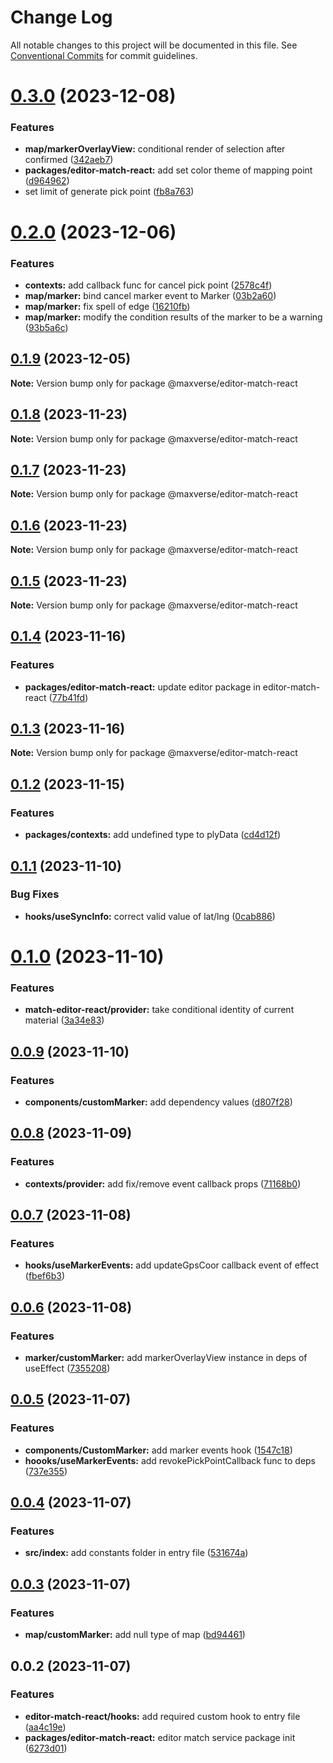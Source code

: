 # Change Log

All notable changes to this project will be documented in this file.
See [Conventional Commits](https://conventionalcommits.org) for commit guidelines.

# [0.3.0](https://github.com/maxverse-dev/maxverse-web-sdk/compare/@maxverse/editor-match-react@0.2.0...@maxverse/editor-match-react@0.3.0) (2023-12-08)


### Features

* **map/markerOverlayView:** conditional render of selection after confirmed ([342aeb7](https://github.com/maxverse-dev/maxverse-web-sdk/commit/342aeb716f4358e7038aef36be4d582ba0c91525))
* **packages/editor-match-react:** add set color theme of mapping point ([d964962](https://github.com/maxverse-dev/maxverse-web-sdk/commit/d96496288c7469f9b0b17e0c7e14e543ffd5f54f))
* set limit of generate pick point ([fb8a763](https://github.com/maxverse-dev/maxverse-web-sdk/commit/fb8a76333210a21750aeae38ca14f7425e3e6594))





# [0.2.0](https://github.com/maxverse-dev/maxverse-web-sdk/compare/@maxverse/editor-match-react@0.1.9...@maxverse/editor-match-react@0.2.0) (2023-12-06)


### Features

* **contexts:** add callback func for cancel pick point ([2578c4f](https://github.com/maxverse-dev/maxverse-web-sdk/commit/2578c4f68dce1a3f3c2c004c0c8891e365a25743))
* **map/marker:** bind cancel marker event to Marker ([03b2a60](https://github.com/maxverse-dev/maxverse-web-sdk/commit/03b2a60cc8ad3e049f68d23c8f090272b114bfed))
* **map/marker:** fix spell of edge ([16210fb](https://github.com/maxverse-dev/maxverse-web-sdk/commit/16210fb41df4dd386187afc10b65e4334babc8ad))
* **map/marker:** modify the condition results of the marker to be a warning ([93b5a6c](https://github.com/maxverse-dev/maxverse-web-sdk/commit/93b5a6c5fe10a2aa9d70456f0c8e942c19db100c))





## [0.1.9](https://github.com/maxverse-dev/maxverse-web-sdk/compare/@maxverse/editor-match-react@0.1.8...@maxverse/editor-match-react@0.1.9) (2023-12-05)

**Note:** Version bump only for package @maxverse/editor-match-react





## [0.1.8](https://github.com/maxverse-dev/maxverse-web-sdk/compare/@maxverse/editor-match-react@0.1.7...@maxverse/editor-match-react@0.1.8) (2023-11-23)

**Note:** Version bump only for package @maxverse/editor-match-react





## [0.1.7](https://github.com/maxverse-dev/maxverse-web-sdk/compare/@maxverse/editor-match-react@0.1.6...@maxverse/editor-match-react@0.1.7) (2023-11-23)

**Note:** Version bump only for package @maxverse/editor-match-react





## [0.1.6](https://github.com/maxverse-dev/maxverse-web-sdk/compare/@maxverse/editor-match-react@0.1.5...@maxverse/editor-match-react@0.1.6) (2023-11-23)

**Note:** Version bump only for package @maxverse/editor-match-react





## [0.1.5](https://github.com/maxverse-dev/maxverse-web-sdk/compare/@maxverse/editor-match-react@0.1.4...@maxverse/editor-match-react@0.1.5) (2023-11-23)

**Note:** Version bump only for package @maxverse/editor-match-react





## [0.1.4](https://github.com/maxverse-dev/maxverse-web-sdk/compare/@maxverse/editor-match-react@0.1.3...@maxverse/editor-match-react@0.1.4) (2023-11-16)


### Features

* **packages/editor-match-react:** update editor package in editor-match-react ([77b41fd](https://github.com/maxverse-dev/maxverse-web-sdk/commit/77b41fd1483758bd1b82286118dea1dac17b03ac))





## [0.1.3](https://github.com/maxverse-dev/maxverse-web-sdk/compare/@maxverse/editor-match-react@0.1.2...@maxverse/editor-match-react@0.1.3) (2023-11-16)

**Note:** Version bump only for package @maxverse/editor-match-react





## [0.1.2](https://github.com/maxverse-dev/maxverse-web-sdk/compare/@maxverse/editor-match-react@0.1.1...@maxverse/editor-match-react@0.1.2) (2023-11-15)


### Features

* **packages/contexts:** add undefined type to plyData ([cd4d12f](https://github.com/maxverse-dev/maxverse-web-sdk/commit/cd4d12f1d18e1fdfe97f325045756c3fc3cf2b36))





## [0.1.1](https://github.com/maxverse-dev/maxverse-web-sdk/compare/@maxverse/editor-match-react@0.1.0...@maxverse/editor-match-react@0.1.1) (2023-11-10)


### Bug Fixes

* **hooks/useSyncInfo:** correct valid value of lat/lng ([0cab886](https://github.com/maxverse-dev/maxverse-web-sdk/commit/0cab886facd24d28e106789efd96d8715ec8a31b))





# [0.1.0](https://github.com/maxverse-dev/maxverse-web-sdk/compare/@maxverse/editor-match-react@0.0.9...@maxverse/editor-match-react@0.1.0) (2023-11-10)


### Features

* **match-editor-react/provider:** take conditional identity of current material ([3a34e83](https://github.com/maxverse-dev/maxverse-web-sdk/commit/3a34e830d944a2967286d209a8b83e7c6f66ae71))





## [0.0.9](https://github.com/maxverse-dev/maxverse-web-sdk/compare/@maxverse/editor-match-react@0.0.8...@maxverse/editor-match-react@0.0.9) (2023-11-10)


### Features

* **components/customMarker:** add dependency values ([d807f28](https://github.com/maxverse-dev/maxverse-web-sdk/commit/d807f28838e307e8bbfd44fa247899eb663411d3))





## [0.0.8](https://github.com/maxverse-dev/maxverse-web-sdk/compare/@maxverse/editor-match-react@0.0.7...@maxverse/editor-match-react@0.0.8) (2023-11-09)


### Features

* **contexts/provider:** add fix/remove event callback props ([71168b0](https://github.com/maxverse-dev/maxverse-web-sdk/commit/71168b0169e8afc91009b5aa88478b5a84c8546e))





## [0.0.7](https://github.com/maxverse-dev/maxverse-web-sdk/compare/@maxverse/editor-match-react@0.0.6...@maxverse/editor-match-react@0.0.7) (2023-11-08)


### Features

* **hooks/useMarkerEvents:** add updateGpsCoor callback event of effect ([fbef6b3](https://github.com/maxverse-dev/maxverse-web-sdk/commit/fbef6b316f490add9ca7eaf6ab804643ef129072))





## [0.0.6](https://github.com/maxverse-dev/maxverse-web-sdk/compare/@maxverse/editor-match-react@0.0.5...@maxverse/editor-match-react@0.0.6) (2023-11-08)


### Features

* **marker/customMarker:** add markerOverlayView instance in deps of useEffect ([7355208](https://github.com/maxverse-dev/maxverse-web-sdk/commit/7355208e430f05ef6c3524f513bdbad7b0d2a9f0))





## [0.0.5](https://github.com/maxverse-dev/maxverse-web-sdk/compare/@maxverse/editor-match-react@0.0.4...@maxverse/editor-match-react@0.0.5) (2023-11-07)


### Features

* **components/CustomMarker:** add marker events hook ([1547c18](https://github.com/maxverse-dev/maxverse-web-sdk/commit/1547c1832a65938262951c3e8951ab554bd654b3))
* **hoooks/useMarkerEvents:** add revokePickPointCallback func to deps ([737e355](https://github.com/maxverse-dev/maxverse-web-sdk/commit/737e355ced49c71d5bc251de6b68771d84d89a6c))





## [0.0.4](https://github.com/maxverse-dev/maxverse-web-sdk/compare/@maxverse/editor-match-react@0.0.3...@maxverse/editor-match-react@0.0.4) (2023-11-07)


### Features

* **src/index:** add constants folder in entry file ([531674a](https://github.com/maxverse-dev/maxverse-web-sdk/commit/531674ac8e54ec0ebb92cbd790b4022b6389f523))





## [0.0.3](https://github.com/maxverse-dev/maxverse-web-sdk/compare/@maxverse/editor-match-react@0.0.2...@maxverse/editor-match-react@0.0.3) (2023-11-07)


### Features

* **map/customMarker:** add null type of map ([bd94461](https://github.com/maxverse-dev/maxverse-web-sdk/commit/bd94461e3054c8db1f718462769bb7bf7d33e053))





## 0.0.2 (2023-11-07)


### Features

* **editor-match-react/hooks:** add required custom hook to entry file ([aa4c19e](https://github.com/maxverse-dev/maxverse-web-sdk/commit/aa4c19ee3108ecffa7769f796d6676dd90ec49e7))
* **packages/editor-match-react:** editor match service package init ([6273d01](https://github.com/maxverse-dev/maxverse-web-sdk/commit/6273d01a0fb846be0c68ad5a480862a7ce6a5e7b))
